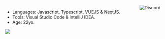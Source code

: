 <img align='right' src="https://lanyard.cnrad.dev/api/257152789933719552?theme=dark&bg=151515&borderRadius=8px" alt="Discord">

- Languages: Javascript, Typescript, VUEJS & NextJS.
- Tools: Visual Studio Code & IntelliJ IDEA.
- Age: 22yo.

<img align='left' src="https://spotify-github-profile.kittinanx.com/api/view?uid=juliontc&cover_image=true&theme=novatorem&show_offline=true&background_color=ff6b6b&interchange=false&bar_color=53b14f&bar_color_cover=false)](https://github.com/kittinan/spotify-github-profile">
